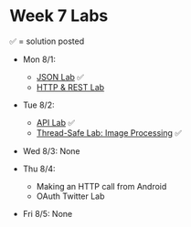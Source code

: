 # Week 7 Labs

&#x2705; = solution posted

- Mon 8/1:
  - [JSON Lab](https://github.com/ga-adi-nyc/json-lab) &#x2705;
  - [HTTP & REST Lab](https://github.com/ga-adi-nyc/Http-Rest-Lab)


- Tue 8/2:
  - [API Lab](https://github.com/ga-adi-nyc/api-lab) &#x2705;
  - [Thread-Safe Lab: Image Processing](https://github.com/ga-adi-nyc/Threading-Lab) &#x2705;


- Wed 8/3: None


- Thu 8/4:
  - Making an HTTP call from Android
  - OAuth Twitter Lab


- Fri 8/5: None
